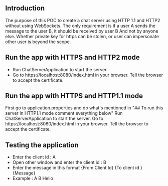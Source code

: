 ## Introduction
The purpose of this POC to create a chat server using HTTP 1.1 and HTTP2 without using WebSockets. The only requirement is if a user A sends the message to the user B, it should be received by user B And not by anyone else. Whether private key for https can be stolen, or user can impersonate other user is beyond the scope. 

## Run the app with HTTPS and HTTP2 mode
 - Run ChatServerApplication to start the server.
 - Go to https://localhost:8080/index.html in your browser. Tell the browser to accept the certificate.

## Run the app with HTTPS and HTTP1.1 mode
First go to application.properties and do what's mentioned in "## To run this server in HTTP1.1 mode comment everything below"
Run ChatServerApplication to start the server.
Go to https://localhost:8080/index.html in your browser. Tell the browser to accept the certificate.

## Testing the application
 - Enter the client id : A
 - Open other window and enter the client id : B
 - Enter the message  in this format {From Client Id} {To client id } {Message}
 - Example : A B Hello
